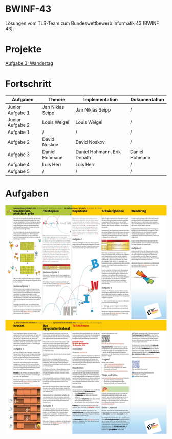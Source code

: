 # BWINF-43
Lösungen vom TLS-Team zum Bundeswettbewerb Informatik 43 (BWINF 43).

# Projekte
[Aufgabe 3: Wandertag](./Wandertag/)

# Fortschritt
| Aufgaben         | Theorie          | Implementation              | Dokumentation  |
|------------------|------------------|-----------------------------|----------------|
| Junior Aufgabe 1 | Jan Niklas Seipp | Jan Niklas Seipp            | /              |
| Junior Aufgabe 2 | Louis Weigel     | Louis Weigel                | /              |
| Aufgabe 1        | /                | /                           | /              |
| Aufgabe 2        | David Noskov     | David Noskov                | /              |
| Aufgabe 3        | Daniel Hohmann   | Daniel Hohmann, Erik Donath | Daniel Hohmann |
| Aufgabe 4        | Luis Herr        | Luis Herr                   | /              |
| Aufgabe 5        | /                | /                           | /              |

# Aufgaben
![Aufgaben 1](Aufgaben431-1.jpg)
![Aufgaben 2](Aufgaben431-2.jpg)
